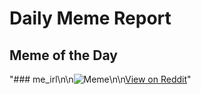 # Daily Meme Report

## Meme of the Day
"### me_irl\n\n![Meme](https://i.redd.it/ifpx26ewc27e1.png)\n\n[View on Reddit](https://redd.it/1hf05wd)"
